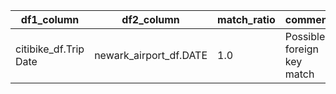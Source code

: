 | df1_column | df2_column | match_ratio | comment |
| --- | --- | --- | --- |
| citibike_df.Trip Date | newark_airport_df.DATE | 1.0 | Possible foreign key match |
